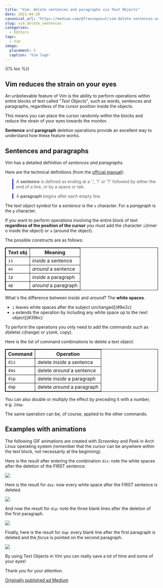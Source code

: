 ```yaml
---
title: "Vim: delete sentences and paragraphs via Text Objects"
date: 2021-04-20
canonical_url: "https://medium.com/@francopasut/vim-delete-sentences-and-paragraphs-via-text-objects-21d55a883e7b"
slug: vim_delete_sentences
categories:
  - Editors
tags:
  - Vim
image:
  placement: 3
  caption: 'Vim logo'
---
```


{{% toc %}}

<style>
table {
    border-collapse: collapse;
}
table, th, td {
   border: 1px solid black;
}
blockquote {
    border-left: solid blue;
    padding-left: 10px;
}
</style>


## Vim reduces the strain on your eyes 

An unbelievable feature of Vim is the ability to perform operations within entire blocks of text called "*Text Objects*", such as words, sentences and paragraphs, regardless of the cursor position inside the objects.

This means you can place the cursor randomly within the blocks and reduce the strain of your eyes towards the monitor.

**Sentence** and **paragraph** deletion operations provide an excellent way to understand how these feature works.

## Sentences and paragraphs 

Vim has a detailed definition of *sentences and paragraphs*.

Here are the technical definitions (from the [official
manual](http://vimdoc.sourceforge.net/htmldoc/motion.html#sentence)):

> A **sentence** is defined as ending at a \'.', \'!\' or \'?\' followed
> by either the end of a line, or by a space or tab.

> A **paragraph** begins after each empty line.

The *text object* symbol for a *sentence* is the `s` character. For a *paragraph* is the `p` character.

If you want to perform operations involving the entire block of text **regardless of the position of the cursor** you must add the character `i`(inner o inside the object) or `a` (around the object).

The possible constructs are as follows:

| Text obj | Meaning              |
|----------|----------------------|
| `is`     | *inside* a sentence  |
| `as`     | *around* a sentence  |
| `ip`     | *inside* a paragraph |
| `ap`     | *around* a paragraph |


What´s the difference between *inside* and *around*? The **white spaces**.

-   `i` leaves white spaces after the subject unchanged]{#8e2c}
-   `a` extends the operation by including any white space up to the next object]{#39bc}

To perform the operations you only need to add the commands such as *d*(elete) *c*(hange) or y(*ank*, copy).

Here is the list of command combinations to delete a text object:

| Command | Operation                   |
|---------|-----------------------------|
| `dis`   | delete *inside* a sentence  |
| `das`   | delete *around* a sentence  |
| `dip`   | delete *inside* a paragraph |
| `dap`   | delete *around* a paragraph |

You can also double or multiply the effect by preceding it with a number, e.g. `2dap`.

The same operation can be, of course, applied to the other commands.

## Examples with animations

The following GIF animations are created with *Screenkey* and *Peek* in Arch Linux operating system (remember that the cursor can be anywhere within the text block, not necessarily at the beginning).

Here is the result after entering the combination `dis`: note the white spaces after the deletion of the FIRST sentence.

![](vim_delete_sentences_1.gif)

Here is the result for `das`: now every white space after the FIRST sentence is deleted.

![](vim_delete_sentences_2.gif)

And now the result for `dip`: note the three blank lines after the deletion of the first paragraph.

![](vim_delete_sentences_3.gif)

Finally, here is the result for `dap`: every blank line after the first paragraph is deleted and the *focus* is pointed on the second paragraph.

![](vim_delete_sentences_4.gif)

By using Text Objects in Vim you can really save a lot of time and some of your eyes!

Thank you for your attention.




[Originally published ad Medium](https://medium.com/@francopasut/vim-delete-sentences-and-paragraphs-via-text-objects-21d55a883e7b)

